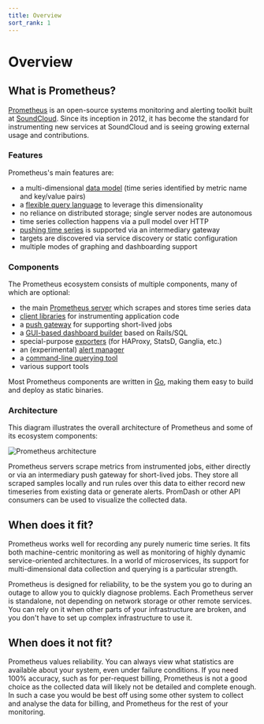 ```yaml
---
title: Overview
sort_rank: 1
---
```


# Overview

## What is Prometheus?

[Prometheus](https://github.com/prometheus) is an open-source systems
monitoring and alerting toolkit built at [SoundCloud](http://soundcloud.com).
Since its inception in 2012, it has become the standard for instrumenting new
services at SoundCloud and is seeing growing external usage and contributions.

### Features

Prometheus's main features are:

- a multi-dimensional [data model](/docs/concepts/data_model/) (time series identified by metric name and key/value pairs)
- a [flexible query language](/docs/using/querying/basics/)
  to leverage this dimensionality
- no reliance on distributed storage; single server nodes are autonomous
- time series collection happens via a pull model over HTTP
- [pushing time series](/docs/instrumenting/pushing/) is supported via an intermediary gateway
- targets are discovered via service discovery or static configuration
- multiple modes of graphing and dashboarding support

### Components

The Prometheus ecosystem consists of multiple components, many of which are
optional:

- the main [Prometheus server](https://github.com/prometheus/prometheus) which scrapes and stores time series data
- [client libraries](/docs/instrumenting/clientlibs/) for instrumenting application code
- a [push gateway](https://github.com/prometheus/pushgateway) for supporting short-lived jobs
- a [GUI-based dashboard builder](/docs/visualization/promdash/) based on Rails/SQL
- special-purpose [exporters](/docs/instrumenting/exporters/) (for HAProxy, StatsD, Ganglia, etc.)
- an (experimental) [alert manager](https://github.com/prometheus/alertmanager)
- a [command-line querying tool](https://github.com/prometheus/prometheus_cli)
- various support tools

Most Prometheus components are written in [Go](https://golang.org/), making
them easy to build and deploy as static binaries.

### Architecture

This diagram illustrates the overall architecture of Prometheus and some of
its ecosystem components:

![Prometheus architecture](/assets/architecture.svg)

Prometheus servers scrape metrics from instrumented jobs, either directly or
via an intermediary push gateway for short-lived jobs. They store all scraped
samples locally and run rules over this data to either record new timeseries
from existing data or generate alerts. PromDash or other API consumers can be
used to visualize the collected data.

## When does it fit?

Prometheus works well for recording any purely numeric time series. It fits
both machine-centric monitoring as well as monitoring of highly dynamic
service-oriented architectures. In a world of microservices, its support for
multi-dimensional data collection and querying is a particular strength.

Prometheus is designed for reliability, to be the system you go to
during an outage to allow you to quickly diagnose problems. Each Prometheus
server is standalone, not depending on network storage or other remote services.
You can rely on it when other parts of your infrastructure are broken, and
you don't have to set up complex infrastructure to use it.

## When does it not fit?

Prometheus values reliability. You can always view what statistics are
available about your system, even under failure conditions. If you need 100%
accuracy, such as for per-request billing, Prometheus is not a good choice as
the collected data will likely not be detailed and complete enough. In such a
case you would be best off using some other system to collect and analyse the
data for billing, and Prometheus for the rest of your monitoring.

